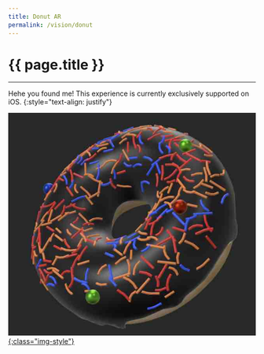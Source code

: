 ```yaml
---
title: Donut AR
permalink: /vision/donut
---
```


# **{{ page.title }}**
<hr class="short">

Hehe you found me! This experience is currently exclusively supported on iOS.
{:style="text-align: justify"}

<a rel="ar" href="/assets/vision/donut.usdz" style="display:block"> ![donut](/assets/vision/donutQR.jpg){:class="img-style"} </a>